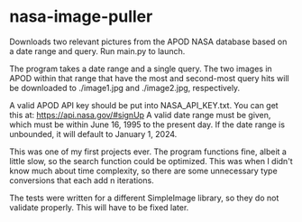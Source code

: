 # nasa-image-puller
Downloads two relevant pictures from the APOD NASA database based on a date range and query.
Run main.py to launch.

The program takes a date range and a single query.
The two images in APOD within that range that have the most and second-most query hits will be downloaded to ./image1.jpg and ./image2.jpg, respectively.

A valid APOD API key should be put into NASA_API_KEY.txt. You can get this at: https://api.nasa.gov/#signUp
A valid date range must be given, which must be within June 16, 1995 to the present day. If the date range is unbounded, it will default to January 1, 2024.

This was one of my first projects ever. The program functions fine, albeit a little slow, so the search function could be optimized. 
This was when I didn't know much about time complexity, so there are some unnecessary type conversions that each add n iterations.

The tests were written for a different SimpleImage library, so they do not validate properly. This will have to be fixed later.
